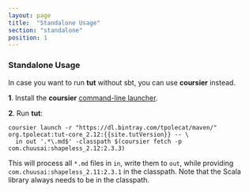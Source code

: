 ```yaml
---
layout: page
title:  "Standalone Usage"
section: "standalone"
position: 1
---
```


### Standalone Usage

In case you want to run **tut** without sbt, you can use **coursier** instead.

**1**. Install the **coursier** [command-line launcher](https://github.com/alexarchambault/coursier#command-line-1).

**2**. Run **tut**:

```
coursier launch -r "https://dl.bintray.com/tpolecat/maven/" org.tpolecat:tut-core_2.12:{{site.tutVersion}} -- \
  in out '.*\.md$' -classpath $(coursier fetch -p com.chuusai:shapeless_2.12:2.3.3)
```

This will process all `*.md` files in `in`, write them to `out`, while providing `com.chuusai:shapeless_2.11:2.3.1` in the classpath.
Note that the Scala library always needs to be in the classpath.